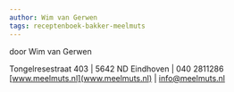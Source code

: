 ```yaml
---
author: Wim van Gerwen
tags: receptenboek-bakker-meelmuts
---
```



door Wim van Gerwen

Tongelresestraat 403 | 5642 ND
Eindhoven | 040 2811286
[www.meelmuts.nl](www.meelmuts.nl) | [info@meelmuts.nl](mailto:info@meelmuts.nl)